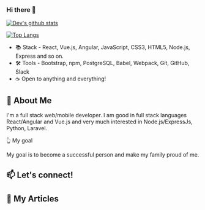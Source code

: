 ### Hi there 👋

[![Dev's github stats](https://github-readme-stats.vercel.app/api?username=dev0124&hide=stars,contribs,issues&show_icons=true&bg_color=f4f7f7&title_color=65c0ba&icon_color=ffbd39&text_color=216583)](https://github.com/dev0124)

[![Top Langs](https://github-readme-stats.vercel.app/api/top-langs/?username=dev0124&layout=compact&bg_color=f4f7f7&title_color=65c0ba)](https://github.com/dev0124)


- 📚 Stack - React, Vue.js, Angular, JavaScript, CSS3, HTML5, Node.js, Express and so on.
- 🛠 Tools -  Bootstrap, npm, PostgreSQL, Babel, Webpack, Git, GitHub, Slack
- ☕ Open to anything and everything!

## 💬 About Me

I'm a full stack web/mobile developer. I am good in full stack languages React/Angular and Vue.js and very much interested in Node.js/ExpressJs, Python, Laravel.

👆 My goal

My goal is to become a successful person and make my family proud of me.

## 📫 Let's connect!

## 📄 My Articles

